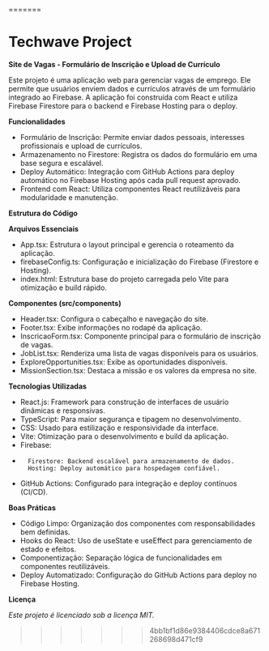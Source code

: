 
=======
# **Techwave Project**

**Site de Vagas - Formulário de Inscrição e Upload de Currículo**

Este projeto é uma aplicação web para gerenciar vagas de emprego. Ele permite que usuários enviem dados e currículos através de um formulário integrado ao Firebase. A aplicação foi construída com React e utiliza Firebase Firestore para o backend e Firebase Hosting para o deploy.

**Funcionalidades**

-   Formulário de Inscrição: Permite enviar dados pessoais, interesses profissionais e upload de currículos.
-   Armazenamento no Firestore: Registra os dados do formulário em uma base segura e escalável.
-   Deploy Automático: Integração com GitHub Actions para deploy automático no Firebase Hosting após cada pull request aprovado.
-   Frontend com React: Utiliza componentes React reutilizáveis para modularidade e manutenção.

**Estrutura do Código**

**Arquivos Essenciais**

-   App.tsx: Estrutura o layout principal e gerencia o roteamento da aplicação.
-   firebaseConfig.ts: Configuração e inicialização do Firebase (Firestore e Hosting).
-   index.html: Estrutura base do projeto carregada pelo Vite para otimização e build rápido.

**Componentes (src/components)**

-   Header.tsx: Configura o cabeçalho e navegação do site.
-   Footer.tsx: Exibe informações no rodapé da aplicação.
-   InscricaoForm.tsx: Componente principal para o formulário de inscrição de vagas.
-   JobList.tsx: Renderiza uma lista de vagas disponíveis para os usuários.
-   ExploreOpportunities.tsx: Exibe as oportunidades disponíveis.
-   MissionSection.tsx: Destaca a missão e os valores da empresa no site.

**Tecnologias Utilizadas**

-   React.js: Framework para construção de interfaces de usuário dinâmicas e responsivas.
-   TypeScript: Para maior segurança e tipagem no desenvolvimento.
-   CSS: Usado para estilização e responsividade da interface.
-   Vite: Otimização para o desenvolvimento e build da aplicação.
-   Firebase:
-       Firestore: Backend escalável para armazenamento de dados.
        Hosting: Deploy automático para hospedagem confiável.
-   GitHub Actions: Configurado para integração e deploy contínuos (CI/CD).

**Boas Práticas**

-   Código Limpo: Organização dos componentes com responsabilidades bem definidas.
-   Hooks do React: Uso de useState e useEffect para gerenciamento de estado e efeitos.
-   Componentização: Separação lógica de funcionalidades em componentes reutilizáveis.
-   Deploy Automatizado: Configuração do GitHub Actions para deploy no Firebase Hosting.

**Licença**

*Este projeto é licenciado sob a licença MIT.*



>>>>>>> 4bb1bf1d86e9384406cdce8a671268698d471cf9
